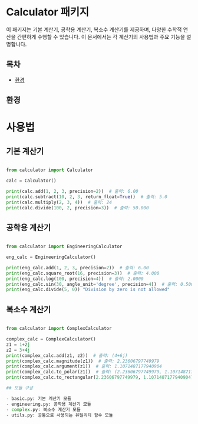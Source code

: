# Calculator 패키지
이 패키지는 기본 계산기, 공학용 계산기, 복소수 계산기를 제공하며, 다양한 수학적 연산을 간편하게 수행할 수 있습니다. 이 문서에서는 각 계산기의 사용법과 주요 기능을 설명합니다.

## 목차

- [환경](https://github.com/Choigyuhwi/calculator_package/blob/master/README.md#환경)

## 환경

# 사용법

## 기본 계산기

```python

from calculator import Calculator

calc = Calculator()

print(calc.add(1, 2, 3, precision=2))  # 출력: 6.00
print(calc.subtract(10, 2, 3, return_float=True))  # 출력: 5.0
print(calc.multiply(2, 3, 4))  # 출력: 24
print(calc.divide(100, 2, precision=3))  # 출력: 50.000
```

## 공학용 계산기

```python

from calculator import EngineeringCalculator

eng_calc = EngineeringCalculator()

print(eng_calc.add(1, 2, 3, precision=2))  # 출력: 6.00
print(eng_calc.square_root(16, precision=3))  # 출력: 4.000
print(eng_calc.log(100, precision=4))  # 출력: 2.0000
print(eng_calc.sin(30, angle_unit='degree', precision=4))  # 출력: 0.5000
print(eng_calc.divide(5, 0)) "Division by zero is not allowed"
```

## 복소수 계산기

```python

from calculator import ComplexCalculator

complex_calc = ComplexCalculator()
z1 = 1+2j
z2 = 3+4j
print(complex_calc.add(z1, z2))  # 출력: (4+6j)
print(complex_calc.magnitude(z1))  # 출력: 2.23606797749979
print(complex_calc.argument(z1))  # 출력: 1.1071487177940904
print(complex_calc.to_polar(z1))  # 출력: (2.23606797749979, 1.1071487177940904)
print(complex_calc.to_rectangular(2.23606797749979, 1.1071487177940904))  # 출력: (1.0000000000000002+2j)

## 모듈 구성

- basic.py: 기본 계산기 모듈
- engineering.py: 공학용 계산기 모듈
- complex.py: 복소수 계산기 모듈
- utils.py: 공통으로 사용되는 유틸리티 함수 모듈

